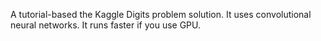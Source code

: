 A tutorial-based the Kaggle Digits problem solution. It uses convolutional neural networks. It runs faster if you use GPU.
